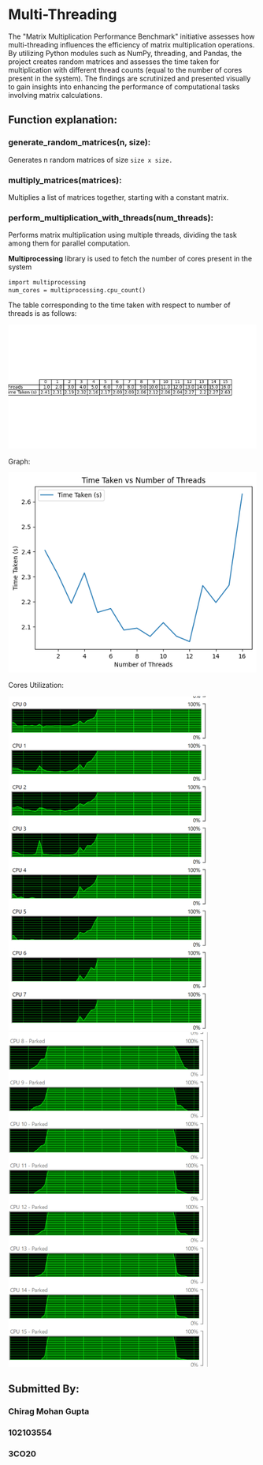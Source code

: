 # Multi-Threading

The "Matrix Multiplication Performance Benchmark" initiative assesses how multi-threading influences the efficiency of matrix multiplication operations. By utilizing Python modules such as NumPy, threading, and Pandas, the project creates random matrices and assesses the time taken for multiplication with different thread counts (equal to the number of cores present in the system). The findings are scrutinized and presented visually to gain insights into enhancing the performance of computational tasks involving matrix calculations.

## Function explanation:

### generate_random_matrices(n, size):

Generates n random matrices of size `size x size.`
### multiply_matrices(matrices):

Multiplies a list of matrices together, starting with a constant matrix.
### perform_multiplication_with_threads(num_threads):

Performs matrix multiplication using multiple threads, dividing the task among them for parallel computation.

**Multiprocessing** library is used to fetch the number of cores present in the system
```
import multiprocessing
num_cores = multiprocessing.cpu_count()
```
The table corresponding to the time taken with respect to number of threads is as follows:

<img width="586" alt="Thread Time" src="https://github.com/chirag21120/multithreading/blob/master/No_of_threads_vs_time.png">

Graph:

<img width="586" alt="Graph Thread vs Time Taken" src="https://github.com/chirag21120/multithreading/blob/master/Time%20Taken%20vs%20Number%20of%20Threads.png">

Cores Utilization:

<img width="405" alt="Cores" src="https://github.com/chirag21120/multithreading/blob/master/Cpu%20Cores.png">
<img width="405" alt="Cores Graph" src="https://github.com/chirag21120/multithreading/blob/master/Cpu%20Cores%202.png">

## Submitted By:
### Chirag Mohan Gupta
### 102103554
### 3CO20
